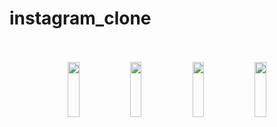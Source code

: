 # instagram_clone

<br>
<br>
<center> 
  <div>
    <img src="https://user-images.githubusercontent.com/58907200/206126777-17309b17-1193-4550-b2d4-c161c4c0b350.jpg" width=19% height=15%>
    <img src="https://user-images.githubusercontent.com/58907200/206126764-227ddf9c-f777-4bd3-9e6f-217af99df7dc.jpg" width=19% height=15%>
    <img src="https://user-images.githubusercontent.com/58907200/206126784-a841e4fe-ad8b-443e-b670-c02c82acf1b7.jpg" width=19% height=15%>
    <img src="https://user-images.githubusercontent.com/58907200/206126797-e4f87653-0c98-4eae-8489-74fe91c5d0b0.jpg" width=19% height=15%>
    <br>
    
  </div>
</center>
